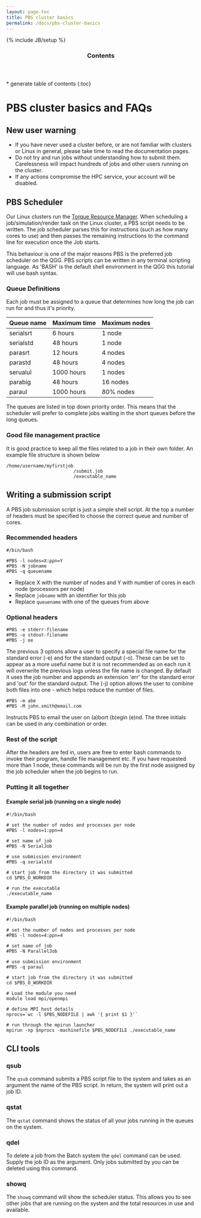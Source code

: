 ```yaml
---
layout: page-toc
title: PBS cluster basics
permalink: /docs/pbs-cluster-basics
---
```


{% include JB/setup %}

<div class="row">
<div class="col-md-2">
<section id="table-of-contents" class="toc">
<header>
<h3>Contents</h3>
</header>
<div id="drawer" markdown="1">
* generate table of contents
{:toc}
</div>
</section>
</div>
<div class="col-md-10" markdown="1">

# PBS cluster basics and FAQs

## New user warning

- If you have never used a cluster before, or are not familiar with clusters or Linux in general, please take time to read the documentation pages. 
- Do not try and run jobs without understanding how to submit them. Carelessness will impact hundreds of jobs and other users running on the cluster.
- If any actions compromise the HPC service, your account will be disabled.

## PBS Scheduler

Our Linux clusters run the [Torque Resource Manager](http://www.adaptivecomputing.com/products/open-source/torque/). When scheduling a job/simulation/render task on the Linux cluster, a PBS script needs to be written. The job scheduler parses this for instructions (such as how many cores to use) and then passes the remaining instructions to the command line for execution once the Job starts. 

This behaviour is one of the major reasons PBS is the preferred job scheduler on the QGG. PBS scripts can be written in any terminal scripting language. As 'BASH' is the default shell environment in the QGG this tutorial will use bash syntax.

### Queue Definitions

Each job must be assigned to a queue that determines how long the job can run for and thus it's priority.

| Queue name | Maximum time | Maximum nodes |
|------------|--------------|---------------|
| serialsrt  | 6 hours      | 1 node        |
| serialstd  | 48 hours     | 1 node        |
| parasrt    | 12 hours     | 4 nodes       |
| parastd    | 48 hours     | 4 nodes       |
| serualul   | 1000 hours   | 1 nodes       |
| parabig    | 48 hours     | 16 nodes      |
| paraul     | 1000 hours   | 80% nodes     |

The queues are listed in top down priority order. This means that the scheduler will prefer to complete jobs waiting in the short queues before the long queues.

### Good file management practice

It is good practice to keep all the files related to a job in their own folder. An example file structure is shown below

```
/home/username/myfirstjob
                         /submit.job
                         /executable_name
```

## Writing a submission script

A PBS job submission script is just a simple shell script. At the top a number of headers must be specified to choose the correct queue and number of cores.

### Recommended headers

```
#/bin/bash

#PBS -l nodes=X:ppn=Y
#PBS -N jobname
#PBS -q queuename
```

- Replace X with the number of nodes and Y with number of cores in each node (processors per node)
- Replace `jobname` with an identifier for this job
- Replace `queuename` with one of the queues from above

### Optional headers

```
#PBS -e stderr-filename
#PBS -o stdout-filename
#PBS -j oe
```

The previous 3 options allow a user to specify a special file name for the standard error (-e) and for the standard output (-o). These can be set to appear as a more useful name but it is not recommended as on each run it will overwrite the previous logs unless the file name is changed. By default it uses the job number and appends an extension 'err' for the standard error and 'out' for the standard output. The (-j) option allows the user to combine both files into one - which helps reduce the number of files.

```
#PBS -m abe
#PBS -M john.smith@email.com
```

Instructs PBS to email the user on (a)bort (b)egin (e)nd. The three initials can be used in any combination or order.

### Rest of the script

After the headers are fed in, users are free to enter bash commands to invoke their program, handle file management etc. If you have requested more than 1 node, these commands will be run by the first node assigned by the job scheduler when the job begins to run.

### Putting it all together

#### Example serial job (running on a single node)

```
#!/bin/bash

# set the number of nodes and processes per node
#PBS -l nodes=1:ppn=4

# set name of job
#PBS -N SerialJob

# use submission environment
#PBS -q serialstd

# start job from the directory it was submitted
cd $PBS_O_WORKDIR

# run the executable
./executable_name
```

#### Example parallel job (running on multiple nodes)

```
#!/bin/bash

# set the number of nodes and processes per node
#PBS -l nodes=4:ppn=4

# set name of job
#PBS -N ParallelJob

# use submission environment
#PBS -q paraul

# start job from the directory it was submitted
cd $PBS_O_WORKDIR

# Load the module you need
module load mpi/openmpi

# define MPI host details
nprocs=`wc -l $PBS_NODEFILE | awk '{ print $1 }'`

# run through the mpirun launcher
mpirun -np $nprocs -machinefile $PBS_NODEFILE ./executable_name

```

## CLI tools

### qsub

The `qsub` command submits a PBS script file to the system and takes as an argument the name of the PBS script. In return, the system will print out a job ID.

### qstat

The `qstat` command shows the status of all your jobs running in the queues on the system. 

### qdel

To delete a job from the Batch system the `qdel` command can be used. Supply the job ID as the argument. Only jobs submitted by you can be deleted using this command.

### showq

The `showq` command will show the scheduler status. This allows you to see other jobs that are running on the system and the total resources in use and available.

</div>
</div>
